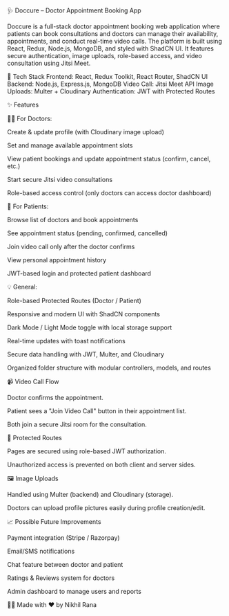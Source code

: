 🩺 Doccure – Doctor Appointment Booking App

Doccure is a full-stack doctor appointment booking web application where patients can book consultations and doctors can manage their availability, appointments, and conduct real-time video calls. The platform is built using React, Redux, Node.js, MongoDB, and styled with ShadCN UI. It features secure authentication, image uploads, role-based access, and video consultation using Jitsi Meet.

🚀 Tech Stack
Frontend: React, Redux Toolkit, React Router, ShadCN UI
Backend: Node.js, Express.js, MongoDB
Video Call: Jitsi Meet API
Image Uploads: Multer + Cloudinary
Authentication: JWT with Protected Routes

✨ Features

👨‍⚕️ For Doctors:

Create & update profile (with Cloudinary image upload)

Set and manage available appointment slots

View patient bookings and update appointment status (confirm, cancel, etc.)

Start secure Jitsi video consultations

Role-based access control (only doctors can access doctor dashboard)

👤 For Patients:

Browse list of doctors and book appointments

See appointment status (pending, confirmed, cancelled)

Join video call only after the doctor confirms

View personal appointment history

JWT-based login and protected patient dashboard

💡 General:

Role-based Protected Routes (Doctor / Patient)

Responsive and modern UI with ShadCN components

Dark Mode / Light Mode toggle with local storage support

Real-time updates with toast notifications

Secure data handling with JWT, Multer, and Cloudinary

Organized folder structure with modular controllers, models, and routes

📹 Video Call Flow

Doctor confirms the appointment.

Patient sees a "Join Video Call" button in their appointment list.

Both join a secure Jitsi room for the consultation.

🔐 Protected Routes

Pages are secured using role-based JWT authorization.

Unauthorized access is prevented on both client and server sides.

🖼 Image Uploads

Handled using Multer (backend) and Cloudinary (storage).

Doctors can upload profile pictures easily during profile creation/edit.

📈 Possible Future Improvements

Payment integration (Stripe / Razorpay)

Email/SMS notifications

Chat feature between doctor and patient

Ratings & Reviews system for doctors

Admin dashboard to manage users and reports

🧑‍💻 Made with ❤️ by Nikhil Rana

